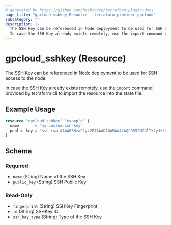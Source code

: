 ```yaml
---
# generated by https://github.com/hashicorp/terraform-plugin-docs
page_title: "gpcloud_sshkey Resource - terraform-provider-gpcloud"
subcategory: ""
description: |-
  The SSH Key can be referenced in Node deployment to be used for SSH access to the node.
  In case the SSH Key already exists remotely, use the import command provided by terraform cli to import the resource into the state file.
---
```


# gpcloud_sshkey (Resource)

The SSH Key can be referenced in Node deployment to be used for SSH access to the node.

In case the SSH Key already exists remotely, use the `import` command provided by terraform cli to import the resource into the state file.

## Example Usage

```terraform
resource "gpcloud_sshkey" "example" {
  name       = "my-custom-ssh-key"
  public_key = "ssh-rsa AAAAB3NzaC1yc2EAAAADAQABAAACAQC9S52MGGlI+JyJ+2szNXJA70j9C1O1vuICAW5RZRdLr[...]"
}
```

<!-- schema generated by tfplugindocs -->
## Schema

### Required

- `name` (String) Name of the SSH Key
- `public_key` (String) SSH Public Key

### Read-Only

- `fingerprint` (String) SSHKey Fingerprint
- `id` (String) SSHKey ID
- `ssh_key_type` (String) Type of the SSH Key


